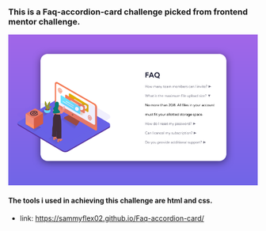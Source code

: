 ### This is a Faq-accordion-card challenge picked from frontend mentor challenge.
![preview](./Screenshot%202022-08-21%20at%2023-14-16%20Faq-accordion-card.jpg)
#### The tools i used in achieving this challenge are html and css.
- link: https://sammyflex02.github.io/Faq-accordion-card/